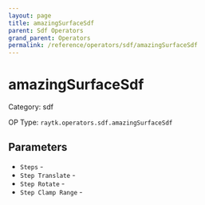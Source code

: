 ```yaml
---
layout: page
title: amazingSurfaceSdf
parent: Sdf Operators
grand_parent: Operators
permalink: /reference/operators/sdf/amazingSurfaceSdf
---
```


# amazingSurfaceSdf



Category: sdf

OP Type: `raytk.operators.sdf.amazingSurfaceSdf`

## Parameters

* `Steps` - 
* `Step Translate` - 
* `Step Rotate` - 
* `Step Clamp Range` -
